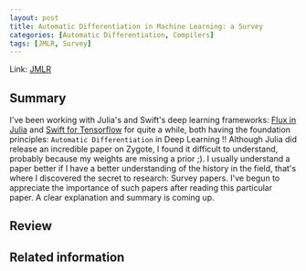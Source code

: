 ```yaml
---
layout: post
title: Automatic Differentiation in Machine Learning: a Survey
categories: [Automatic Differentiation, Compilers]
tags: [JMLR, Survey]
---
```

Link: [JMLR](http://jmlr.org/papers/volume18/17-468/17-468.pdf)
<!--end_excerpt-->
## Summary
I've been working with Julia's and Swift's deep learning frameworks: [Flux in Julia](https://github.com/FluxML/Flux.jl) and [Swift for Tensorflow](https://github.com/tensorflow/swift) for quite a while, both having the foundation principles: `Automatic Differentiation` in Deep Learning !! Although Julia did release an incredible paper
on Zygote, I found it difficult to understand, probably because my weights are missing a prior ;). I usually understand a paper better if I have a better understanding of the history in the field, that's where I discovered the secret to research: Survey papers. I've begun to appreciate the importance of such papers after reading this particular paper.
A clear explanation and summary is coming up.

## Review
## Related information

